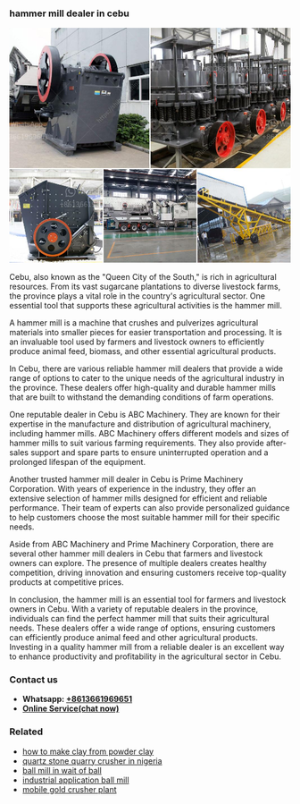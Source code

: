 <h3>hammer mill dealer in cebu</h3><img src='1704951823.jpg' alt=''><p>Cebu, also known as the "Queen City of the South," is rich in agricultural resources. From its vast sugarcane plantations to diverse livestock farms, the province plays a vital role in the country's agricultural sector. One essential tool that supports these agricultural activities is the hammer mill.</p><p>A hammer mill is a machine that crushes and pulverizes agricultural materials into smaller pieces for easier transportation and processing. It is an invaluable tool used by farmers and livestock owners to efficiently produce animal feed, biomass, and other essential agricultural products.</p><p>In Cebu, there are various reliable hammer mill dealers that provide a wide range of options to cater to the unique needs of the agricultural industry in the province. These dealers offer high-quality and durable hammer mills that are built to withstand the demanding conditions of farm operations.</p><p>One reputable dealer in Cebu is ABC Machinery. They are known for their expertise in the manufacture and distribution of agricultural machinery, including hammer mills. ABC Machinery offers different models and sizes of hammer mills to suit various farming requirements. They also provide after-sales support and spare parts to ensure uninterrupted operation and a prolonged lifespan of the equipment.</p><p>Another trusted hammer mill dealer in Cebu is Prime Machinery Corporation. With years of experience in the industry, they offer an extensive selection of hammer mills designed for efficient and reliable performance. Their team of experts can also provide personalized guidance to help customers choose the most suitable hammer mill for their specific needs.</p><p>Aside from ABC Machinery and Prime Machinery Corporation, there are several other hammer mill dealers in Cebu that farmers and livestock owners can explore. The presence of multiple dealers creates healthy competition, driving innovation and ensuring customers receive top-quality products at competitive prices.</p><p>In conclusion, the hammer mill is an essential tool for farmers and livestock owners in Cebu. With a variety of reputable dealers in the province, individuals can find the perfect hammer mill that suits their agricultural needs. These dealers offer a wide range of options, ensuring customers can efficiently produce animal feed and other agricultural products. Investing in a quality hammer mill from a reliable dealer is an excellent way to enhance productivity and profitability in the agricultural sector in Cebu.</p><h3>Contact us</h3><ul><li><strong>Whatsapp:&nbsp;<a href="https://wa.me/8613661969651">+8613661969651</a></strong></li><li><a href="https://swt.shibang-china.com/?git&amp;zhl&amp;hammer mill dealer in cebu"><strong>Online Service(chat now)</strong></a></li></ul><h3>Related</h3><ul><li><a href='how to make clay from powder clay.md'>how to make clay from powder clay</a></li><li><a href='quartz stone quarry crusher in nigeria.md'>quartz stone quarry crusher in nigeria</a></li><li><a href='ball mill in wait of ball.md'>ball mill in wait of ball</a></li><li><a href='industrial application ball mill.md'>industrial application ball mill</a></li><li><a href='mobile gold crusher plant.md'>mobile gold crusher plant</a></li></ul>